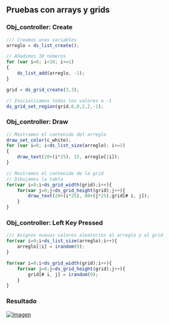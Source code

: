 ## Pruebas con arrays y grids

### Obj_controller: Create
```javascript
/// Creamos unas variables
arreglo = ds_list_create();

// Añadimos 10 números
for (var i=0; i<10; i+=1)
{
    ds_list_add(arreglo, -1);
}

grid = ds_grid_create(3,3);

// Inicializamos todos los valores a -1
ds_grid_set_region(grid,0,0,2,2,-1);
```

### Obj_controller: Draw
```javascript
// Mostramos el contenido del arreglo
draw_set_color(c_white);
for (var i=0; i<ds_list_size(arreglo); i+=1)
{
    draw_text(20+(i*25), 15, arreglo[|i]);
}

// Mostramos el contenido de la grid
// Dibujamos la tabla
for(var i=0;i<ds_grid_width(grid);i++){
    for(var j=0;j<ds_grid_height(grid);j++){
        draw_text(20+(i*25), 80+(j*25),grid[# i, j]);  
    }
}
```

### Obj_controller: Left Key Pressed
```javascript
/// Asignos nuevos valores aleatorios al arreglo y al grid
for(var i=0;i<ds_list_size(arreglo);i++){
    arreglo[|i] = irandom(9);
}

for(var i=0;i<ds_grid_width(grid);i++){
    for(var j=0;j<ds_grid_height(grid);j++){
        grid[# i, j] = irandom(9); 
    }
}
```

### Resultado
[![Imagen](https://github.com/hcosta/referencia-gml/raw/master/aprendizaje/basicos/07_pruebas_con_arrays_y_grids.gmx/captura.jpg)](https://github.com/hcosta/referencia-gml/raw/master/aprendizaje/basicos/07_pruebas_con_arrays_y_grids.gmx/captura.jpg)